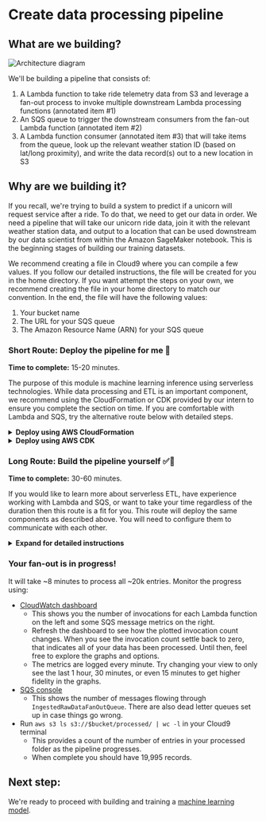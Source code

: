 # Create data processing pipeline

## What are we building?
![Architecture diagram](assets/WildRydesML_1.png)

We'll be building a pipeline that consists of:

1. A Lambda function to take ride telemetry data from S3 and leverage a fan-out process to invoke multiple downstream Lambda processing functions (annotated item #1)
1. An SQS queue to trigger the downstream consumers from the fan-out Lambda function (annotated item #2)
1. A Lambda function consumer (annotated item #3) that will take items from the queue, look up the relevant weather station ID (based on lat/long proximity), and write the data record(s) out to a new location in S3

## Why are we building it?
If you recall, we're trying to build a system to predict if a unicorn will request service after a ride.  To do that, we need to get our data in order.  We need a pipeline that will take our unicorn ride data, join it with the relevant weather station data, and output to a location that can be used downstream by our data scientist from within the Amazon SageMaker notebook.  This is the beginning stages of building our training datasets.

We recommend creating a file in Cloud9 where you can compile a few values. If you follow our detailed instructions, the file will be created for you in the home directory. If you want attempt the steps on your own, we recommend creating the file in your home directory to match our convention. In the end, the file will have the following values:
1. Your bucket name
1. The URL for your SQS queue
1. The Amazon Resource Name (ARN) for your SQS queue

### Short Route: Deploy the pipeline for me :see_no_evil:

**Time to complete:** 15-20 minutes.

The purpose of this module is machine learning inference using serverless technologies. While data processing and ETL is an important component, we recommend using the CloudFormation or CDK provided by our intern to ensure you complete the section on time. If you are comfortable with Lambda and SQS, try the alternative route below with detailed steps.

<details>
<summary><strong>Deploy using AWS CloudFormation</strong></summary><p>

1. Navigate to your Cloud9 environment
1. Make sure you're in the correct directory first
    ```
    cd ~/environment/aws-serverless-workshops/MachineLearning/1_DataProcessing
    ```
1. Run the following command to create your resources:
    ```
    aws cloudformation create-stack \
      --stack-name wildrydes-ml-mod1 \
      --capabilities CAPABILITY_NAMED_IAM \
      --template-body file://cloudformation/99_complete.yml
    ```
1. Monitor the status of your stack creation (takes about 3 minutes to complete). **EITHER:**
    1. Monitor via [CloudFormation in the AWS Console](https://console.aws.amazon.com/cloudformation) **OR**
    1. Run the following command in Cloud9 until you get `CREATE_COMPLETE` in the output:
        ```
        aws cloudformation describe-stacks \
          --stack-name wildrydes-ml-mod1 \
          --query 'Stacks[0].StackStatus' \
          --output text
        ```
    **:heavy_exclamation_mark: DO NOT move past this point until you see CREATE_COMPLETE as the status for your CloudFormation stack**
1. Set the autogenerated bucket name as an environment variable
    ```
    bucket=$(aws cloudformation describe-stacks --stack-name wildrydes-ml-mod1 --query "Stacks[0].Outputs[?OutputKey=='DataBucketName'].OutputValue" --output text)
    ```
1. Verify the variable is set
    ```
    echo $bucket
    ```
1. Add the bucket name to your scratchpad for future use
    ```
    echo "Bucket name:" $bucket >> ~/environment/scratchpad.txt
    ```
1. Set the data processing execution role as an environment variable
    ```
    execution_role=$(aws cloudformation describe-stack-resources --stack-name wildrydes-ml-mod1 --logical-resource-id DataProcessingExecutionRole --query "StackResources[0].PhysicalResourceId" --output text)
    ```
1. Verify the variable is set
    ```
    echo $execution_role
    ```
1. Add the data processing execution role to your scratchpad for future use
    ```
    echo "Data processing execution role:" $execution_role >> ~/environment/scratchpad.txt
    ```
1. Run this command to upload the ride data
    ```
    aws s3 cp assets/ride_data.json s3://$bucket/raw/ride_data.json
    ```
1. Run this command to verify the file was uploaded (you should see the file name listed)
    ```
    aws s3 ls s3://$bucket/raw/
    ```

</p></details>

<details>
<summary><strong>Deploy using AWS CDK</strong></summary><p>

1. Navigate to your Cloud9 environment
1. Make sure you're in the correct directory first
    ```
    cd ~/environment/aws-serverless-workshops/MachineLearning
    ```
1. Make sure your code builds:
    ```
    npm run build

    # Expected output
    > cdk@x.x.x build /home/ec2-user/environment/aws-serverless-workshops/MachineLearning
    > tsc
    ```
1. Let's see what stacks CDK knows about:
    ```
    cdk ls

    # Expected output
    ConnectedDataProcessingStack
    ...
    ```
1. Deploy the data processing stack:
    ```
    cdk deploy ConnectedDataProcessingStack
    ```
1. Confirm you want to deploy the changes and follow the output.
1. Your bucket name is provided as an output of DataProcessingStack. However, since our TypeScript code is converted to JavaScript and synthesized to CloudFormation, we can run CloudFormation commands to get information as well. Check is out:
    ```
    bucket=$(aws cloudformation describe-stacks --stack-name ConnectedDataProcessingStack --query "Stacks[0].Outputs[?OutputKey=='DataBucketName'].OutputValue" --output text)
    echo $bucket
    ```
1. Add the bucket name to your scratchpad for future use
    ```
    echo "Bucket name:" $bucket >> ~/environment/scratchpad.txt
    ```
1. Run this command to upload the ride data
    ```
    aws s3 cp 1_DataProcessing/assets/ride_data.json s3://$bucket/raw/ride_data.json
    ```
1. Run this command to verify the file was uploaded (you should see the file name listed)
    ```
    aws s3 ls s3://$bucket/raw/
    ```

</p></details>

### Long Route: Build the pipeline yourself :white_check_mark::metal:

**Time to complete:** 30-60 minutes.

If you would like to learn more about serverless ETL, have experience working with Lambda and SQS, or want to take your time regardless of the duration then this route is a fit for you. This route will deploy the same components as described above. You will need to configure them to communicate with each other.

<details>
<summary><strong>Expand for detailed instructions</strong></summary><p>

### Step 1: Create an S3 Bucket
This is where your data will live before, during, and after formatting. It's also where your machine learning model will output to.

<details>
<summary>Create an S3 bucket with a globally unique name and save the name to a scratchpad.txt file that we will use later. (Expand for detailed instructions)</summary><p>

1. Navigate to your Cloud9 environment
1. Run this command to set your desired bucket name as an environment variable (Replacing YOUR_BUCKET_NAME with your desired bucket name)
    ```
    bucket="YOUR_BUCKET_NAME"
    ```
1. Run this command to create your bucket
    ```
    aws s3 mb s3://$bucket
    ```
1. If the above command is successful, run the following command. If you get an error, your bucket name is likely already taken. Repeat these steps with a new name.
    ```
    echo "Bucket name:" $bucket >> ~/environment/scratchpad.txt
    ```
1. Run this command to verify your bucket was created successfully
    ```
    aws s3 ls s3://$bucket
    # If you don't see an error you're good.
    ```
</p></details>

### Step 2: Create an SQS queue for fan-out
Our vehicle fleet generates ride data in a single, massive .json file, [ride_data.json](assets/ride_data.json). Feel free to check it out.  It includes the raw ride telemetry.  We need to split out the file into individual JSON entries, one for each ride data event entry.

To take advantage of the parallelism available with Lambda, we are going to fan-out each entry to a queue that will be picked up by individual Lambda functions.

<details>
<summary>Create an SQS queue and name it `IngestedRawDataFanOutQueue`. Save the queue URL and ARN to a `scratchpad.txt` file that we will use later. (Expand for detailed instructions)</summary><p>

1. Navigate to your Cloud9 environment
1. Make sure you're in the correct directory first
    ```
    cd ~/environment/aws-serverless-workshops/MachineLearning/1_DataProcessing
    ```
1. Run the following command to create your queue:
    ```
    aws sqs create-queue --queue-name IngestedRawDataFanOutQueue
    ```
1. Set the queue URL as an environment variable
    ```
    queue_url=$(aws sqs get-queue-url --queue-name IngestedRawDataFanOutQueue --output text)
    ```
1. Verify the queue URL is set and put the value in your scratchpad for future use
    ```
    echo $queue_url && echo "Queue URL: " $queue_url >> ~/environment/scratchpad.txt
    ```
1. Get the queue ARN and set it as an environment variable
    ```
    queue_arn=$(aws sqs get-queue-attributes --queue-url $queue_url --attribute-names QueueArn --query 'Attributes.QueueArn' --output text)
    ```
1. Verify the queue ARN is set and put the value in your scratchpad for future use
    ```
    echo $queue_arn && echo "Queue ARN: " $queue_arn >> ~/environment/scratchpad.txt
    ```
</p></details>


### Step 3: Create the remaining infrastructure

<details>
<summary>Create a CloudFormation stack from `cloudformation/1_lambda_functions.yml` named `wildrydes-ml-mod1`. (Expand for detailed instructions)</summary><p>

1. Navigate to your Cloud9 environment
1. Run the following command to create your infrastructure
    ```
    # Command should be ran from /home/ec2-user/environment/aws-serverless-workshops/MachineLearning/1_DataProcessing in your cloud 9 environment
    # run `pwd` to see your current directory

    aws cloudformation create-stack \
        --stack-name wildrydes-ml-mod1 \
        --parameters ParameterKey=DataBucket,ParameterValue=$bucket \
        ParameterKey=IngestedRawDataFanOutQueueArn,ParameterValue=$queue_arn \
        --capabilities CAPABILITY_NAMED_IAM \
        --template-body file://cloudformation/1_lambda_functions.yml
    ```
1. Monitor the status of your stack creation. **EITHER:**
    1. Go to [CloudFormation in the AWS Console](https://console.aws.amazon.com/cloudformation) **OR**
    1. Run the following command in Cloud9 until you get `CREATE_COMPLETE` in the output:
        ```
        # Run this command to verify the stack was successfully created. You should expect to see "CREATE_COMPLETE".
        # If you see "CREATE_IN_PROGRESS", your stack is still being created. Wait and re-run the command.
        # If you see "ROLLBACK_COMPLETE", pause and see what went wrong.
        aws cloudformation describe-stacks \
            --stack-name wildrydes-ml-mod1 \
            --query "Stacks[0].StackStatus"
        ```
1. Set the data processing execution role as an environment variable
    ```
    execution_role=$(aws cloudformation describe-stack-resources --stack-name wildrydes-ml-mod1 --logical-resource-id DataProcessingExecutionRole --query "StackResources[0].PhysicalResourceId" --output text)
    ```
1. Verify the variable is set
    ```
    echo $execution_role
    ```
1. Add the data processing execution role to your scratchpad for future use
    ```
    echo "Data processing execution role:" $execution_role >> ~/environment/scratchpad.txt
    ```

**:heavy_exclamation_mark: DO NOT move past this point until you see CREATE_COMPLETE as the status for your CloudFormation stack**

</p></details>

OR

<details>
<summary>Deploy DisconnectedDataProcessingStack using AWS CDK. (Expand for detailed instructions)</summary><p>

1. Make sure you're in the correct directory first
    ```
    cd ~/environment/aws-serverless-workshops/MachineLearning
    ```
1. Deploy the disconnected data processing stack:
    ```
    cdk deploy DisconnectedDataProcessingStack  -c queueArn=$queue_arn -c bucketName=$bucket
    ```
1. Confirm you want to deploy the changes and follow the output.

</p></details><br>

After your infrastructure is deployed, you will have:
* Lambda function skeletons
* Dead Letter Queues (DLQ)
* IAM permissions
* CloudWatch dashboard

### Step 4: Wire up the Lambda functions
The previous step gave you the foundation for the Lambda functions that will either be triggered by S3 events or our SQS queue.  Now, you need to wire up the Lambda functions to appropriate event sources and set some environment variables. We're going to use values from scratchpad.txt, so have that handy.

Expand each substep for detailed instructions, if needed.

<details>
<summary>1. Update the <code>OUTPUT_QUEUE</code> environment variable in <code>IngestUnicornRawDataFunction</code>. Set the value to your Queue URL (in scratchpad.txt).</summary><p>

1. Open the [Lambda console](https://console.aws.amazon.com/lambda)
1. Open the function containing `IngestUnicornRawDataFunction` in the name
1. Scroll down and populate the `OUTPUT_QUEUE` key with the Queue URL value from your scratchpad
1. Click **Save**
</p></details>

<details>
<summary>2. Add an S3 trigger to <code>IngestUnicornRawDataFunction</code>. Trigger off your S3 bucket and `raw/` prefix.</summary><p>

1. Scroll up and click **Add trigger** in the Designer view
1. Select **S3**
1. Choose the data bucket you created
1. For the prefix, type `raw/`
1. Click **Add**

If the trigger won't save, make sure the S3 bucket does not have an identical active event ([Bucket](https://console.aws.amazon.com/s3) > Properties > Events).
</p></details>

<details>
<summary>3. Update the <code>OUTPUT_BUCKET</code> environment variable in <code>TransformAndMapDataFunction</code>. Set the value to your bucket name.</summary><p>

1. Open the [Lambda console](https://console.aws.amazon.com/lambda)
1. Open the function containing  `TransformAndMapDataFunction` in the name
1. Scroll down and populate the `OUTPUT_BUCKET` key with the Bucket Name value from your scratchpad. Keep in mind, just provide the name of the data bucket you created earlier; it should not fully qualified.
1. Click **Save**
</p></details>

<details>
<summary>4. Add an SQS trigger to <code>TransformAndMapDataFunction</code>. Trigger off your <code>IngestedRawDataFanOutQueue</code> queue.</summary><p>

1. Scroll up and click **Add trigger** in the Designer view
2. Select **SQS**
3. Choose the `IngestedRawDataFanOutQueue` queue you created
4. Click **Add**
</p></details><br>

Let's recap what we created:
* Serverless data processing pipeline:
  1. A Lambda function that reads a large JSON file from S3 and places a message in a queue for each ride
  1. A queue that buffers messages for each ride
  1. A Lambda function that picks up messages in the queue and matches the nearest weather station
    * Review the code for `TransformAndMapDataFunction`, the function is doing a lookup for the nearest weather station
* Preconfigured IAM role for the Lambda functions scoped to the appropriate services
* We also have a [CloudWatch dashboard](https://console.aws.amazon.com/cloudwatch/home?#dashboards:name=Wild_Rydes_Machine_Learning) to monitor progress!

### Step 5: Test your pipeline
It's time to upload our ride telemetry data into our pipeline.

<details>
<summary>Upload <code>assets/ride_data.json</code> into <code>YOUR_DATA_BUCKET/raw/</code> (Expand for detailed instructions)</summary><p>

1. Make sure you're in the correct directory first
    ```
    cd ~/environment/aws-serverless-workshops/MachineLearning/1_DataProcessing
    ```
1. In your Cloud9 terminal, run the following code:
    ```
    # Run this command to upload the ride data
    aws s3 cp assets/ride_data.json s3://$bucket/raw/ride_data.json

    # Run this command to verify the file was uploaded (you should see the file name listed)
    aws s3 ls s3://$bucket/raw/
    ```
</p></details>

</p></details>

### Your fan-out is in progress!

It will take ~8 minutes to process all ~20k entries. Monitor the progress using:
* [CloudWatch dashboard](https://console.aws.amazon.com/cloudwatch/home?#dashboards:)
  * This shows you the number of invocations for each Lambda function on the left and some SQS message metrics on the right.
  * Refresh the dashboard to see how the plotted invocation count changes. When you see the invocation count settle back to zero, that indicates all of your data has been processed. Until then, feel free to explore the graphs and options.
  * The metrics are logged every minute. Try changing your view to only see the last 1 hour, 30 minutes, or even 15 minutes to get higher fidelity in the graphs.
* [SQS console](https://console.aws.amazon.com/sqs)
  * This shows the number of messages flowing through `IngestedRawDataFanOutQueue`. There are also dead letter queues set up in case things go wrong.
* Run `aws s3 ls s3://$bucket/processed/ | wc -l` in your Cloud9 terminal
  * This provides a count of the number of entries in your processed folder as the pipeline progresses.
  * When complete you should have 19,995 records.

## Next step:

We're ready to proceed with building and training a [machine learning model](../2_ModelBuilding).

